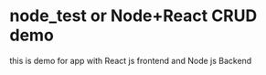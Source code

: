 # node_test or Node+React CRUD demo
this is demo for app with React js frontend and Node js Backend

